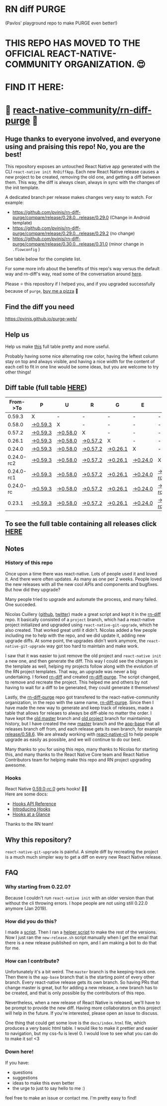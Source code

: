 # RN diff PURGE
(Pavlos' playground repo to make PURGE even better!)

# THIS REPO HAS MOVED TO THE OFFICIAL REACT-NATIVE-COMMUNITY ORGANIZATION. 😍
# FIND IT HERE:  
# 💪 [react-native-community/rn-diff-purge](https://github.com/react-native-community/rn-diff-purge) 🎉
## Huge thanks to everyone involved, and everyone using and praising this repo! No, you are the best!

This repository exposes an untouched React Native app generated with the CLI
`react-native init RnDiffApp`. Each new React Native release causes a new project to be created, removing the old one, and getting a diff between them. This way, the diff is always clean, always in sync with the changes of the init template.

A dedicated branch per release makes changes very easy
to watch. For example:

* https://github.com/pvinis/rn-diff-purge/compare/release/0.28.0...release/0.29.0
(Change in Android template)
* https://github.com/pvinis/rn-diff-purge/compare/release/0.29.0...release/0.29.2
(no change)
* https://github.com/pvinis/rn-diff-purge/compare/release/0.30.0...release/0.31.0
(minor change in `.flowconfig` )

See table below for the complete list.

For some more info about the benefits of this repo's way versus the default way and rn-diff's way, read some of the conversation around [here](https://github.com/react-native-community/discussions-and-proposals/issues/68#issuecomment-452227478).

Please :star: this repository if I helped you, and if you upgraded successfully because of `purge`, [buy me a pizza](https://www.buymeacoffee.com/DGWwHVZ4s) :pizza:

## Find the diff you need
https://pvinis.github.io/purge-web/

## Help us
Help us make [this](https://pvinis.github.io/rn-diff-purge) full table pretty and more useful.

Probably having some nice alternating row color, having the leftest column stay on top and always visible, and having a nice width for the content of each cell to fit in one line would be some ideas, but you are welcome to try other things!

## Diff table (full table [HERE](https://pvinis.github.io/rn-diff-purge))

| From->To   | P                                                                                              | U                                                                                              | R                                                                                              | G                                                                                              | E                                                                                              |                                                                                                        | T                                                                                                     | I                                                                                                | M   | E   | !   | !   |
| ---------- | ---------------------------------------------------------------------------------------------- | ---------------------------------------------------------------------------------------------- | ---------------------------------------------------------------------------------------------- | ---------------------------------------------------------------------------------------------- | ---------------------------------------------------------------------------------------------- | ------------------------------------------------------------------------------------------------------ | ----------------------------------------------------------------------------------------------------- | ------------------------------------------------------------------------------------------------ | --- | --- | --- | --- |
| 0.59.3     | X                                                                                              | -                                                                                              | -                                                                                              | -                                                                                              | -                                                                                              | -                                                                                                      | -                                                                                                     | -                                                                                                | -   |     |     |     |
| 0.58.0     | [->0.59.3](https://github.com/pvinis/rn-diff-purge/compare/release/0.58.0..release/0.59.3)     | X                                                                                              | -                                                                                              | -                                                                                              | -                                                                                              | -                                                                                                      | -                                                                                                     | -                                                                                                | -   |     |     |     |
| 0.57.2     | [->0.59.3](https://github.com/pvinis/rn-diff-purge/compare/release/0.57.2..release/0.59.3)     | [->0.58.0](https://github.com/pvinis/rn-diff-purge/compare/release/0.57.2..release/0.58.0)     | X                                                                                              | -                                                                                              | -                                                                                              | -                                                                                                      | -                                                                                                     | -                                                                                                | -   |     |     |     |
| 0.26.1     | [->0.59.3](https://github.com/pvinis/rn-diff-purge/compare/release/0.26.1..release/0.59.3)     | [->0.58.0](https://github.com/pvinis/rn-diff-purge/compare/release/0.26.1..release/0.58.0)     | [->0.57.2](https://github.com/pvinis/rn-diff-purge/compare/release/0.26.1..release/0.57.2)     | X                                                                                              | -                                                                                              | -                                                                                                      | -                                                                                                     | -                                                                                                | -   |     |     |     |
| 0.24.0     | [->0.59.3](https://github.com/pvinis/rn-diff-purge/compare/release/0.24.0..release/0.59.3)     | [->0.58.0](https://github.com/pvinis/rn-diff-purge/compare/release/0.24.0..release/0.58.0)     | [->0.57.2](https://github.com/pvinis/rn-diff-purge/compare/release/0.24.0..release/0.57.2)     | [->0.26.1](https://github.com/pvinis/rn-diff-purge/compare/release/0.24.0..release/0.26.1)     | X                                                                                              | -                                                                                                      | -                                                                                                     | -                                                                                                | -   |     |     |     |
| 0.24.0-rc2 | [->0.59.3](https://github.com/pvinis/rn-diff-purge/compare/release/0.24.0-rc2..release/0.59.3) | [->0.58.0](https://github.com/pvinis/rn-diff-purge/compare/release/0.24.0-rc2..release/0.58.0) | [->0.57.2](https://github.com/pvinis/rn-diff-purge/compare/release/0.24.0-rc2..release/0.57.2) | [->0.26.1](https://github.com/pvinis/rn-diff-purge/compare/release/0.24.0-rc2..release/0.26.1) | [->0.24.0](https://github.com/pvinis/rn-diff-purge/compare/release/0.24.0-rc2..release/0.24.0) | X                                                                                                      | -                                                                                                     | -                                                                                                | -   |     |     |     |
| 0.24.0-rc1 | [->0.59.3](https://github.com/pvinis/rn-diff-purge/compare/release/0.24.0-rc1..release/0.59.3) | [->0.58.0](https://github.com/pvinis/rn-diff-purge/compare/release/0.24.0-rc1..release/0.58.0) | [->0.57.2](https://github.com/pvinis/rn-diff-purge/compare/release/0.24.0-rc1..release/0.57.2) | [->0.26.1](https://github.com/pvinis/rn-diff-purge/compare/release/0.24.0-rc1..release/0.26.1) | [->0.24.0](https://github.com/pvinis/rn-diff-purge/compare/release/0.24.0-rc1..release/0.24.0) | [->0.24.0-rc2](https://github.com/pvinis/rn-diff-purge/compare/release/0.24.0-rc1..release/0.24.0-rc2) | X                                                                                                     | -                                                                                                | -   |     |     |     |
| 0.24.0-rc  | [->0.59.3](https://github.com/pvinis/rn-diff-purge/compare/release/0.24.0-rc..release/0.59.3)  | [->0.58.0](https://github.com/pvinis/rn-diff-purge/compare/release/0.24.0-rc..release/0.58.0)  | [->0.57.2](https://github.com/pvinis/rn-diff-purge/compare/release/0.24.0-rc..release/0.57.2)  | [->0.26.1](https://github.com/pvinis/rn-diff-purge/compare/release/0.24.0-rc..release/0.26.1)  | [->0.24.0](https://github.com/pvinis/rn-diff-purge/compare/release/0.24.0-rc..release/0.24.0)  | [->0.24.0-rc2](https://github.com/pvinis/rn-diff-purge/compare/release/0.24.0-rc..release/0.24.0-rc2)  | [->0.24.0-rc1](https://github.com/pvinis/rn-diff-purge/compare/release/0.24.0-rc..release/0.24.0-rc1) | X                                                                                                | -   |     |     |     |
| 0.23.1     | [->0.59.3](https://github.com/pvinis/rn-diff-purge/compare/release/0.23.1..release/0.59.3)     | [->0.58.0](https://github.com/pvinis/rn-diff-purge/compare/release/0.23.1..release/0.58.0)     | [->0.57.2](https://github.com/pvinis/rn-diff-purge/compare/release/0.23.1..release/0.57.2)     | [->0.26.1](https://github.com/pvinis/rn-diff-purge/compare/release/0.23.1..release/0.26.1)     | [->0.24.0](https://github.com/pvinis/rn-diff-purge/compare/release/0.23.1..release/0.24.0)     | [->0.24.0-rc2](https://github.com/pvinis/rn-diff-purge/compare/release/0.23.1..release/0.24.0-rc2)     | [->0.24.0-rc1](https://github.com/pvinis/rn-diff-purge/compare/release/0.23.1..release/0.24.0-rc1)    | [->0.24.0-rc](https://github.com/pvinis/rn-diff-purge/compare/release/0.23.1..release/0.24.0-rc) | X   |     |     |     |

## To see the full table containing all releases click [HERE](https://pvinis.github.io/rn-diff-purge)

## Notes

### History of this repo

Once upon a time there was react-native. Lots of people used it and loved it. And there were often updates. As many as one per 2 weeks. People loved the new releases with all the new cool APIs and components and bugfixes. But how did they upgrade?

Many people tried to upgrade and automate the process, and many failed. One succeded.

Nicolas Cuillery ([github](https://github.com/ncuillery), [twitter](https://twitter.com/ncuillery)) made a great script and kept it in the [rn-diff](https://github.com/ncuillery/rn-diff) repo. It basically consisted of a `project` branch, which had a react-native project initialized and upgraded using `react-native-git-upgrade`, which he also created. That worked great until it didn't. Nicolas added a few people including me to help with the repo, and we did update it, adding new upgrade diffs. At some point, the upgrades didn't work anymore, the `react-native-git-upgrade` way got too hard to maintain and make work.

I saw that it was easier to just remove the old project and `react-native init` a new one, and then generate the diff. This way I could see the changes in the template as well, helping my projects follow along with the evolution of the RN project templates. That way, an upgrade was never a big undertaking. I forked [rn-diff](https://github.com/ncuillery/rn-diff) and created [rn-diff-purge](https://github.com/pvinis/rn-diff-purge). The script changed, to remove and recreate the project. This helped me and others by not having to wait for a diff to be generated, they could generate it themselves!

Lastly, the [rn-diff-purge](https://github.com/pvinis/rn-diff-purge) repo got transfered to the react-native-community organization, in the repo with the same name, [rn-diff-purge](https://github.com/react-native-community/rn-diff-purge). Since then I have made the new way to generate and keep track of releases, made a table that allows for releaes to always be diff-able no matter the order. I have kept the [old master](https://github.com/pvinis/rn-diff-purge/tree/old/master) branch and [old project](https://github.com/pvinis/rn-diff-purge/tree/old/project) branch for maintaining history, but I have created the new [master](https://github.com/pvinis/rn-diff-purge/tree/master) branch and the [app-base](https://github.com/pvinis/rn-diff-purge/tree/app-base) that all releases branch off from, and each release gets its own branch, for example [release/0.58.6](https://github.com/pvinis/rn-diff-purge/tree/release/0.58.6). We are already working with [react-native-cli](https://github.com/react-native-community/react-native-cli) to help people upgrade as easily as possible, and we will continue to do our best.

Many thanks to you for using this repo, many thanks to Nicolas for starting this, and many thanks to the React Native Core team and React Native Contributors team for helping make this repo and RN project upgrading awesome.

### Hooks
React Native [0.59.0-rc.0](https://github.com/pvinis/rn-diff-purge#version-changes) gets hooks! 🎉🥳  
Here are some docs:
- [Hooks API Reference](https://reactjs.org/docs/hooks-reference.html)
- [Introducing Hooks](https://reactjs.org/docs/hooks-intro.html)
- [Hooks at a Glance](https://reactjs.org/docs/hooks-overview.html)

Thanks to the RN team!

## Why this repository?
`react-native-git-upgrade` is painful. A simple diff by recreating the project is a much much simpler way to get a diff on every new React Native release.

## FAQ

### Why starting from 0.22.0?

Because I couldn't run `react-native init` with an older version than that without the cli throwing errors. I hope people are not using still 0.22.0 anymore (Jan 2019).

### How did you do this?

I made a [script](https://github.com/pvinis/rn-diff-purge/blob/master/new-release.sh). Then I ran a [helper script](https://github.com/pvinis/rn-diff-purge/blob/master/new-release.sh) to make the rest of the versions.
Now I just ran the `new-release.sh` script manually when I get the email that there is a new release published on npm, and I am making a bot to do that for me.

### How can I contribute?

Unfortunately it's a bit weird. The `master` branch is the keeping-track one. Then there is the `app-base` branch that is the starting point of every other branch. Every react-native release gets its own branch. So having PRs that change master is great, but for adding a new release, a new branch has to be created, and that is only possible by the contributors of this repo.

Nevertheless, when a new release of React Native is released, we'll have to be prompt to provide
the new diff. Having more collaborators on this project will help in the future. If you're interested, please open an issue to discuss.

One thing that could get some love is the `docs/index.html` file, which produces a very basic html table. I would like to make it prettier and easier to navigation, but my css-fu is level 0. I would love to see what you can do to make it so! <3

### Down here!

If you have: 
- questions
- suggestions
- ideas to make this even better
- the urge to just to say hello to me :)

feel free to make an issue or contact me. I'm pretty easy to find!
